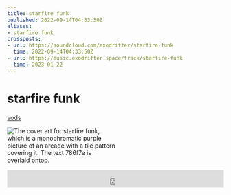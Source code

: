 ```yaml
---
title: starfire funk
published: 2022-09-14T04:33:50Z
aliases:
- starfire funk
crossposts:
- url: https://soundcloud.com/exodrifter/starfire-funk
  time: 2022-09-14T04:33:50Z
- url: https://music.exodrifter.space/track/starfire-funk
  time: 2023-01-22
---
```


# starfire funk

<div class="flex">
<div><i class="ri-video-fill"></i> <a href="https://vods.exodrifter.space/tag/song-starfire-funk">vods</a></div>
</div>

<div style="width: 50%;">

![The cover art for starfire funk, which is a monochromatic purple picture of an arcade with a tile pattern covering it. The text 786f7e is overlaid ontop.](starfire-funk.png)

</div>

<iframe style="border: 0; width: 100%; max-width: 700px; height: 42px;" src="https://bandcamp.com/EmbeddedPlayer/album=477085509/size=small/bgcol=333333/linkcol=0f91ff/track=2076763500/transparent=true/" seamless><a href="https://music.exodrifter.space/album/lonely-metro">lonely metro by exodrifter</a></iframe>

